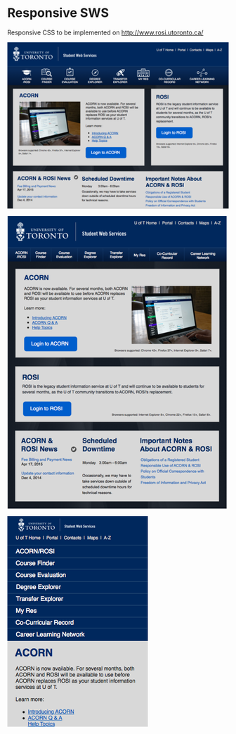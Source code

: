 # Responsive SWS

Responsive CSS to be implemented on http://www.rosi.utoronto.ca/

![Landscape Tablet](https://raw.githubusercontent.com/CristianNanan/responsivesws/master/images/tabletland.png)

![Portrait Tablet](https://raw.githubusercontent.com/CristianNanan/responsivesws/master/images/tablet.png)

![Mobile](https://raw.githubusercontent.com/CristianNanan/responsivesws/master/images/mobile.png)



